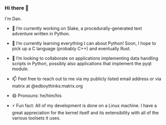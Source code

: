 ### Hi there 👋

<!--
**edboythinks/edboythinks** is a ✨ _special_ ✨ repository because its `README.md` (this file) appears on your GitHub profile.

Here are some ideas to get you started:

- 🔭 I’m currently working on ...
- 🌱 I’m currently learning ...
- 👯 I’m looking to collaborate on ...
- 🤔 I’m looking for help with ...
- 💬 Ask me about ...
- 📫 How to reach me: ...
- 😄 Pronouns: ...
- ⚡ Fun fact: ...
-->
I'm Dan.

- 🔭 I’m currently working on Slake, a procedurally-generated text adventure written in Python.
- 🌱 I’m currently learning everything I can about Python! Soon, I hope to pick up a C language (probably C++) and eventually Rust.
- 👯 I’m looking to collaborate on applications implementing data handling scripts in Python, possibly also applications that implement the pyqt module.


- 📫 Feel free to reach out to me via my publicly listed email address or via matrix at @edboythinks:matrix.org
- 😄 Pronouns: he/him/his
- ⚡ Fun fact: All of my development is done on a Linux machine. I have a great appreciation for the kernel itself and its extensibility with all of the various toolsets it uses.
